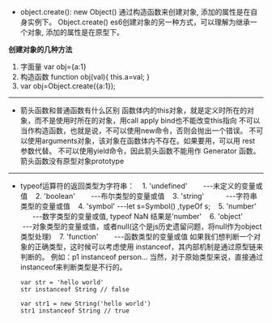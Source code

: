 - object.create():
new Object() 通过构造函数来创建对象, 添加的属性是在自身实例下。
Object.create() es6创建对象的另一种方式，可以理解为继承一个对象, 添加的属性是在原型下。

**创建对象的几种方法**
1. 字面量 var obj={a:1}
2. 构造函数 function obj(val){
    this.a=val;
   }
3. var obj=Object.create({a:1});


---

- 箭头函数和普通函数有什么区别
函数体内的this对象，就是定义时所在的对象，而不是使用时所在的对象，用call apply bind也不能改变this指向
不可以当作构造函数，也就是说，不可以使用new命令，否则会抛出一个错误。
不可以使用arguments对象，该对象在函数体内不存在。如果要用，可以用 rest 参数代替。
不可以使用yield命令，因此箭头函数不能用作 Generator 函数。
箭头函数没有原型对象prototype

---
- typeof运算符的返回类型为字符串：
   1. 'undefined'        ---未定义的变量或值
   2. 'boolean'          ---布尔类型的变量或值
   3. 'string'           ---字符串类型的变量或值
   4. 'symbol'           ---let s=Symbol() ,typeOf s;
   5. 'number'           ---数字类型的变量或值, typeof NaN 结果是'number'
   6. 'object'           ---对象类型的变量或值，或者null(这个是js历史遗留问题，将null作为object类型处理)
   7. 'function'         ---函数类型的变量或值
  如果我们想判断一个对象的正确类型，这时候可以考虑使用 instanceof，其内部机制是通过原型链来判断的。
  例如：p1 instanceof person... 当然，对于原始类型来说，直接通过 instanceof来判断类型是不行的。
   ```
   var str = 'hello world'
   str instanceof String // false
   
   var str1 = new String('hello world')
   str1 instanceof String // true
   ```
